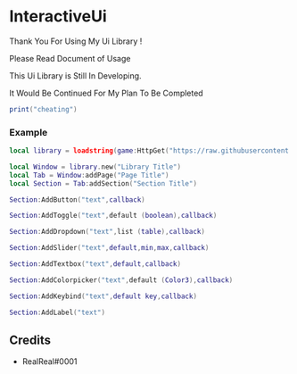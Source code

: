 # InteractiveUi

Thank You For Using My Ui Library !

Please Read Document of Usage

This Ui Library is Still In Developing.

It Would Be Continued For My Plan To Be Completed

```lua
print("cheating")
```

### Example

```lua
local library = loadstring(game:HttpGet("https://raw.githubusercontent.com/jiwonpaly/InteractiveUi/main/InteractiveUi.lua"))()

local Window = library.new("Library Title")
local Tab = Window:addPage("Page Title")
local Section = Tab:addSection("Section Title")

Section:AddButton("text",callback)

Section:AddToggle("text",default (boolean),callback)

Section:AddDropdown("text",list (table),callback)

Section:AddSlider("text",default,min,max,callback)

Section:AddTextbox("text",default,callback)

Section:AddColorpicker("text",default (Color3),callback)

Section:AddKeybind("text",default key,callback)

Section:AddLabel("text")

```
## Credits

- RealReal#0001
